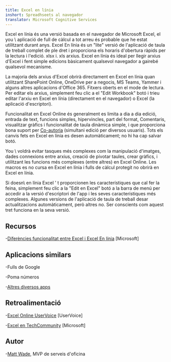 ```yaml
---
title: Excel en línia
inshort: Spreadhseets al navegador
translator: Microsoft Cognitive Services
---
```


Excel en línia és una versió basada en el navegador de Microsoft Excel, el
you \ aplicació de full de càlcul a tot arreu és probable que he estat utilitzant durant anys. Excel
En línia és un \"lite\" versió de l'aplicació de taula de treball complet de ple dret i
proporciona els horaris d'obertura ràpids per la lectura i l'edició. xlsx i. xls
arxius. Excel en línia és ideal per llegir arxius d'Excel i fent simple
edicions bàsicament qualsevol navegador a gairebé qualsevol mecanisme.

La majoria dels arxius d'Excel obrirà directament en Excel en línia quan utilitzant
SharePoint Online, OneDrive per a negocis, MS Teams, Yammer i alguns
altres aplicacions d'Office 365. Fitxers oberts en el mode de lectura. Per editar els arxius,
simplement feu clic a el \"Edit Workbook\" botó i trieu editar l'arxiu en
Excel en línia (directament en el navegador) o Excel (la aplicació d'escriptori).

Funcionalitat en Excel Online és generalment es limita a dia a dia
edició, entrada de text, funcions simples, hipervincles, part del format,
Comentaris, visualitzar gràfics i funcionalitat de taula dinàmica simple,
i que proporciona bona suport per
[Co-autoria](http://icsh.pt/CoAuthoring) (simultani edició per
diversos usuaris). Tots els canvis fets en Excel en línia es desen
automàticament; no hi ha cap salvar botó.

You \ voldrà evitar tasques més complexes com la manipulació d'imatges, dades
connexions entre arxius, creació de pivotar taules, crear gràfics, i
utilitzant les funcions més complexes (entre altres) en Excel Online. Les macros es
no cursa en Excel en línia i fulls de càlcul protegit no obrirà en
Excel en línia.

Si doesn\ en línia Excel ' t proporcionen les característiques que cal fer la feina,
simplement feu clic a la \"Edit en Excel\" botó a la barra de menú per accedir a la
versió d'escriptori de l'app i les seves característiques més complexes. Algunes versions
de l'aplicació de taula de treball desar actualitzacions automàticament, però altres no. Ser conscients
com aquest tret funciona en la seva versió.

Recursos
---------

-[Diferències funcionalitat entre Excel i Excel
    En línia](https://support.office.com/en-us/article/Differences-between-using-a-workbook-in-the-browser-and-in-Excel-F0DC28ED-B85D-4E1D-BE6D-5878005DB3B6)
    \[Microsoft\]

Aplicacions similars
--------------------

-Fulls de Google

-Poma números

-[Altres diversos
    apps](https://en.wikipedia.org/wiki/List_of_spreadsheet_software#Online_spreadsheets)

Retroalimentació
---------

-[Excel Online UserVoice](https://excel.uservoice.com/forums/274580-excel-online)
    \[UserVoice\]

-[Excel en TechCommunity](https://techcommunity.microsoft.com/t5/Word/ct-p/Word)
    \[Microsoft\]

Autor
---------

-[Matt Wade](https://www.linkedin.com/in/thatmattwade/), MVP de serveis d'oficina


